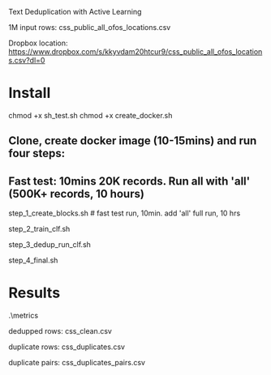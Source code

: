 Text Deduplication with Active Learning 

1M input rows:
css_public_all_ofos_locations.csv

Dropbox location:
https://www.dropbox.com/s/kkyvdam20htcur9/css_public_all_ofos_locations.csv?dl=0

# Install

chmod +x sh_test.sh
chmod +x create_docker.sh 

## Clone, create docker image (10-15mins) and run four steps:

## Fast test: 10mins 20K records. Run all with 'all' (500K+ records, 10 hours)  

step_1_create_blocks.sh # fast test run, 10min. add 'all' full run, 10 hrs 

step_2_train_clf.sh

step_3_dedup_run_clf.sh

step_4_final.sh


# Results

.\metrics

dedupped rows:
css_clean.csv

duplicate rows:
css_duplicates.csv

duplicate pairs:
css_duplicates_pairs.csv

